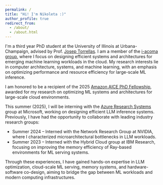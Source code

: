 ```yaml
---
permalink: /
title: "Hi! I'm Nikoleta :)"
author_profile: true
redirect_from: 
  - /about/
  - /about.html
---
```

I'm a third year PhD student at the University of Illinois at Urbana-Champaign, advised by Prof. [Josep Torrellas](http://iacoma.cs.uiuc.edu/josep/torrellas.html).  I am a member of the [i-acoma group](http://iacoma.cs.uiuc.edu/), where I focus on designing efficient systems and architectures for emerging machine learning workloads in the cloud. My research interests lie in computer architecture, systems, and machine learning, with an emphasis on optimizing performance and resource efficiency for large-scale ML inference.

I am honored to be a recipient of the 2025 [Amazon AICE PhD Fellowship](https://www.amazon.science/news-and-features/amazon-launches-the-aice-center-at-the-university-of-illinois-urbana-champaign), awarded for my research on optimizing ML systems and architectures for large-scale cloud environments.

This summer (2025), I will be interning with the [Azure Research Systems](https://www.microsoft.com/en-us/research/group/azure-research-systems/) group at Microsoft, working on designing efficient LLM inference systems. Previously, I have had the opportunity to collaborate with leading industry research groups:

<ul>
<li>
Summer 2024 – Interned with the Network Research Group at NVIDIA, where I characterized microarchitectural bottlenecks in LLM workloads.
</li>

<li>
Summer 2023 – Interned with the Hybrid Cloud group at IBM Research, focusing on improving the memory efficiency of Ray-based environments for ML serving systems.
</li>
</ul>

Through these experiences, I have gained hands-on expertise in LLM optimization, cloud-scale ML serving, memory systems, and hardware-software co-design, aiming to bridge the gap between ML workloads and modern computing infrastructures.

